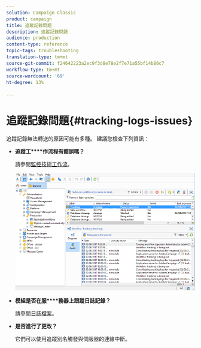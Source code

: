 ```yaml
---
solution: Campaign Classic
product: campaign
title: 追蹤記錄問題
description: 追蹤記錄問題
audience: production
content-type: reference
topic-tags: troubleshooting
translation-type: tm+mt
source-git-commit: f24642223a2ec9f3d8e78e2f7e71a55bf14b80c7
workflow-type: tm+mt
source-wordcount: '69'
ht-degree: 13%

---
```



# 追蹤記錄問題{#tracking-logs-issues}

追蹤記錄無法轉送的原因可能有多種。 建議您檢查下列資訊：

* **追蹤工****作流程有錯誤嗎？**

   請參閱[監控技術工作流](../../workflow/using/monitoring-technical-workflows.md)。

   ![](assets/tracking_scheduled_task.png)

* **模組是否在服****務器上跟蹤日誌記錄？**

   請參閱[日誌檔案](../../production/using/log-files.md)。

* **是否進行了更改？**

   它們可以使用追蹤別名觸發與伺服器的連線中斷。
